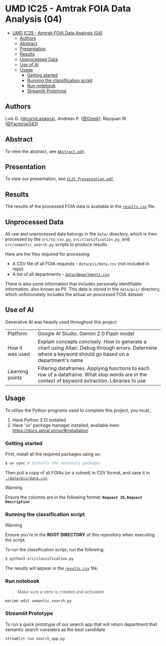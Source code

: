 # UMD IC25 - Amtrak FOIA Data Analysis (04)

- [UMD IC25 - Amtrak FOIA Data Analysis (04)](#umd-ic25---amtrak-foia-data-analysis-04)
  - [Authors](#authors) 
  - [Abstract](#abstract)
  - [Presentation](#presentation)
  - [Results](#results)
  - [Unprocessed Data](#unprocessed-data)
  - [Use of AI](#use-of-ai)
  - [Usage](#usage)
    - [Getting started](#getting-started)
    - [Running the classification script](#running-the-classification-script)
    - [Run notebook](#run-notebook)
    - [Streamlit Prototype](#streamlit-prototype)

## Authors

Luis G. ([@curlyLasagna](https://github.com/curlyLasagna)), Andreas P. ([@Greek](https://github.com/Greek)), Rayquan W. ([@Factorial343](https://github.com/Factorial343))

## Abstract

To view the abstract, see [`Abstract.pdf`](./Abstract.pdf).

## Presentation

To view our presentation, see [`IC25 Presentation.pdf`](./IC25_Presentation.pdf).

## Results

The results of the processed FOIA data is available in the [`results.csv`](./results.csv) file.

## Unprocessed Data

All raw and unprocessed data belongs in the `data/` directory, which is
then processed by the `src/to_csv.py`, `src/classification.py`, and `src/semantic_search.py`
scripts to produce results.

Here are the files required for processing:

- A CSV file of all FOIA requests - `data/pii/data.csv` (not included in repo)
- A list of all departments - [`data/departments.csv`](./data/departments.csv)

There is also some information that includes personally identifiable information,
also known as PII. This data is stored in the `data/pii/` directory, which
unfortunately includes the actual _un-processed_ FOIA dataset

## Use of AI

Generative AI was heavily used throughout this project

|                 |                                                                                                                                                          |
| --------------- | -------------------------------------------------------------------------------------------------------------------------------------------------------- |
| Platform        | Google AI Studio. Gemini 2.0 Flash model                                                                                                                 |
| How it was used | Explain concepts concisely. How to generate a chart using Altair. Debug through errors. Determine where a keyword should go based on a department's name |
| Learning points | Filtering dataframes. Applying functions to each row of a dataframe. What stop words are in the context of keyword extraction. Libraries to use          |

## Usage

To utilize the Python programs used to complete this project, you must,

1. Have Python 3.13 installed
2. Have 'uv' package manager installed, available here: https://docs.astral.sh/uv/#installation

### Getting started

First, install all the required packages using uv:

```sh
$ uv sync # Installs the necessary packages
```

Then pull a copy of all FOIAs (or a subset) in CSV format, and save it in [`./data/pii/data.csv`](./data/pii).

> [!WARNING]
>
> Ensure the columns are in the following format: __`Request ID,Request Description`__

### Running the classification script

> [!WARNING]
>
> Ensure you're in the **ROOT DIRECTORY** of this repository when executing the script.

To run the classification script, run the following:

```sh
$ python3 src/classification.py
```

The results will appear in the [`results.csv`](./results.csv) file.

### Run notebook

> Make sure a venv is created and activated

`marimo edit semantic_search.py`

### Streamlit Prototype

To run a quick prototype of our search app that will return department that semantic search considers as the best candidate

`streamlit run search_app.py`
